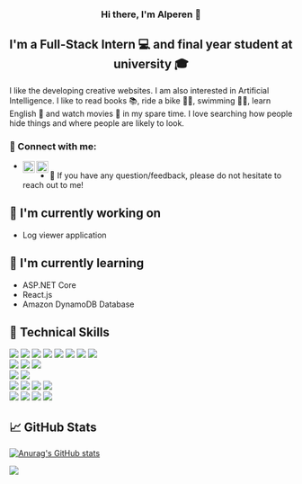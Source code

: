 
<h3 align="center">
Hi there, I'm <a target="_blank" rel="noreferrer">Alperen</a> 👋
</h3>

<h2 align="center">
I'm a Full-Stack Intern 💻 and final year student at university 🎓
</h2> 

I like the developing creative websites. I am also interested in Artificial Intelligence. I like to read books 📚, ride a bike 🚴‍♂️, swimming 🏊‍♂️, learn English 💬 and watch movies 🎥 in my spare time. I love searching how people hide things and where people are likely to look.

### 🤝 Connect with me:

- <a href="https://www.linkedin.com/in/alperen-alp/"><img align="left" src="https://raw.githubusercontent.com/yushi1007/yushi1007/main/images/linkedin.svg" alt="Alperen | LinkedIn" width="21px"/></a>
<a href="https://instagram.com/alprn.lp"><img align="left" src="https://raw.githubusercontent.com/yushi1007/yushi1007/main/images/instagram.svg" alt="Alperen | Instagram" width="21px"/></a>
- 💬 If you have any question/feedback, please do not hesitate to reach out to me!

## 🔭 I'm currently working on

-   Log viewer application

## 🌱 I'm currently learning

-  ASP.NET Core
-  React.js
-  Amazon DynamoDB Database

## 💼 Technical Skills
![](https://img.shields.io/badge/Code-c%23-%23239120.svg?style=flat&logo=c-sharp&logoColor=white)
![](https://img.shields.io/badge/Code-.NET-5C2D91?style=flat&logo=.net&logoColor=white)
![](https://img.shields.io/badge/Code-java-%23ED8B00.svg?style=flat&logo=java&logoColor=white)
![](https://img.shields.io/badge/Code-Python-informational?style=flat&logo=Python&color=003B57)
![](https://img.shields.io/badge/Code-React-informational?style=flat&logo=react&color=61DAFB)
![](https://img.shields.io/badge/Code-JavaScript-informational?style=flat&logo=JavaScript&color=F7DF1E)
![](https://img.shields.io/badge/Code-php-%23777BB4.svg?style=flat&logo=php&logoColor=white)
![](https://img.shields.io/badge/Code-HTML5-informational?style=flat&logo=HTML5&color=E34F26)
</br>
![](https://img.shields.io/badge/Style-Bootstrap-informational?style=flat&logo=Bootstrap&color=7952B3)
![](https://img.shields.io/badge/Style-Ant%20Design-1890FF?style=flat&logo=antdesign&logoColor=white)
![](https://img.shields.io/badge/Style-CSS3-informational?style=flat&logo=CSS3&color=1572B6)
</br>
![](https://img.shields.io/badge/ML/DL-TensorFlow-%23FF6F00.svg?style=flat&logo=TensorFlow&logoColor=white)
![](https://img.shields.io/badge/ML/DL-scikit--learn-%23F7931E.svg?style=flat&logo=scikit-learn&logoColor=white)
</br>
![](https://img.shields.io/badge/Tools-NPM-informational?style=flat&logo=NPM&color=CB3837)
![](https://img.shields.io/badge/Tools-Yarn-informational?style=flat&logo=Yarn&color=2C8EBB)
![](https://img.shields.io/badge/Tools-Postman-informational?style=flat&logo=Postman&color=FF6C37)
![](https://img.shields.io/badge/Tools-GitHub-informational?style=flat&logo=GitHub&color=181717)
</br>
![](https://img.shields.io/badge/Database-mysql-%2300f.svg?style=flat&logo=mysql&logoColor=white)
![](https://img.shields.io/badge/Database-Microsoft%20SQL%20Sever-CC2927?style=flat&logo=microsoft%20sql%20server&logoColor=white)
![](https://img.shields.io/badge/Database-Firebase-039BE5?style=flat&logo=Firebase&logoColor=white)
![](https://img.shields.io/badge/Database-Amazon%20DynamoDB-4053D6?style=flat&logo=Amazon%20DynamoDB&logoColor=white)


## 📈 GitHub Stats 

[![Anurag's GitHub stats](https://github-readme-stats.vercel.app/api?username=alperenalp&show_icons=true&include_all_commits=true&count_private=true)](https://github.com/anuraghazra/github-readme-stats) 

![](https://komarev.com/ghpvc/?username=alperenalp&color=blue&style=flat-square)


<!--
[![Anurag's GitHub stats](https://github-readme-stats.vercel.app/api?username=alperenalp&show_icons=true&include_all_commits=true&count_private=true)](https://github.com/anuraghazra/github-readme-stats) 

To hide any specific stats, you can pass a query parameter ?hide= with comma-separated values.
Options: &hide=stars,commits,prs,issues,contribs 
/n

[![Top Langs](https://github-readme-stats.vercel.app/api/top-langs/?username=alperenalp&layout=compact)](https://github.com/anuraghazra/github-readme-stats)

[![linkedin](https://github.com/shikhar1020jais1/Git-Social/blob/master/Icons/LinkedIn.png (LinkedIn))][4]
[4]: https://www.linkedin.com/in/alperen-alp
-->



